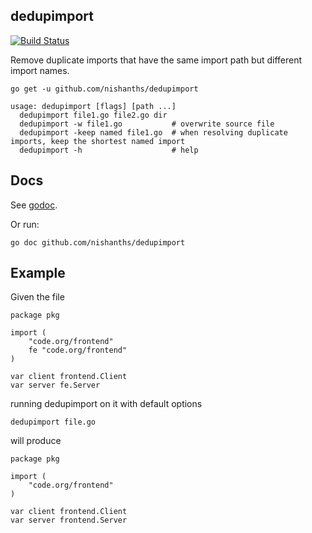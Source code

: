 ## dedupimport

[![Build Status](https://travis-ci.org/nishanths/dedupimport.svg?branch=master)](https://travis-ci.org/nishanths/dedupimport)

Remove duplicate imports that have the same import path but different import
names.

```
go get -u github.com/nishanths/dedupimport

usage: dedupimport [flags] [path ...]
  dedupimport file1.go file2.go dir
  dedupimport -w file1.go           # overwrite source file
  dedupimport -keep named file1.go  # when resolving duplicate imports, keep the shortest named import
  dedupimport -h                    # help
```

## Docs

See [godoc](https://godoc.org/github.com/nishanths/dedupimport). 

Or run:

```
go doc github.com/nishanths/dedupimport
```

## Example

Given the file

```
package pkg

import (
	"code.org/frontend"
	fe "code.org/frontend"
)

var client frontend.Client
var server fe.Server
```

running dedupimport on it with default options

```
dedupimport file.go
```

will produce

```
package pkg

import (
	"code.org/frontend"
)

var client frontend.Client
var server frontend.Server
```
